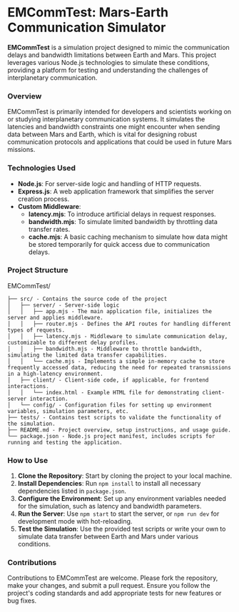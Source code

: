 # EMCommTest: Mars-Earth Communication Simulator

**EMCommTest** is a simulation project designed to mimic the communication delays and bandwidth limitations between Earth and Mars. This project leverages various Node.js technologies to simulate these conditions, providing a platform for testing and understanding the challenges of interplanetary communication.

### Overview
EMCommTest is primarily intended for developers and scientists working on or studying interplanetary communication systems. It simulates the latencies and bandwidth constraints one might encounter when sending data between Mars and Earth, which is vital for designing robust communication protocols and applications that could be used in future Mars missions.

### Technologies Used
- **Node.js**: For server-side logic and handling of HTTP requests.
- **Express.js**: A web application framework that simplifies the server creation process.
- **Custom Middleware**: 
  - **latency.mjs**: To introduce artificial delays in request responses.
  - **bandwidth.mjs**: To simulate limited bandwidth by throttling data transfer rates.
  - **cache.mjs**: A basic caching mechanism to simulate how data might be stored temporarily for quick access due to communication delays.

### Project Structure
EMCommTest/
```
├── src/ - Contains the source code of the project
│   ├── server/ - Server-side logic
│   │   ├── app.mjs - The main application file, initializes the server and applies middleware.
│   │   ├── router.mjs - Defines the API routes for handling different types of requests.
│   │   ├── latency.mjs - Middleware to simulate communication delay, customizable to different delay profiles.
│   │   ├── bandwidth.mjs - Middleware to throttle bandwidth, simulating the limited data transfer capabilities.
│   │   └── cache.mjs - Implements a simple in-memory cache to store frequently accessed data, reducing the need for repeated transmissions in a high-latency environment.
│   ├── client/ - Client-side code, if applicable, for frontend interactions.
│   │   └── index.html - Example HTML file for demonstrating client-server interaction.
│   └── config/ - Configuration files for setting up environment variables, simulation parameters, etc.
├── tests/ - Contains test scripts to validate the functionality of the simulation.
├── README.md - Project overview, setup instructions, and usage guide.
└── package.json - Node.js project manifest, includes scripts for running and testing the application.
```


### How to Use
1. **Clone the Repository**: Start by cloning the project to your local machine.
2. **Install Dependencies**: Run `npm install` to install all necessary dependencies listed in `package.json`.
3. **Configure the Environment**: Set up any environment variables needed for the simulation, such as latency and bandwidth parameters.
4. **Run the Server**: Use `npm start` to start the server, or `npm run dev` for development mode with hot-reloading.
5. **Test the Simulation**: Use the provided test scripts or write your own to simulate data transfer between Earth and Mars under various conditions.

### Contributions
Contributions to EMCommTest are welcome. Please fork the repository, make your changes, and submit a pull request. Ensure you follow the project's coding standards and add appropriate tests for new features or bug fixes.
